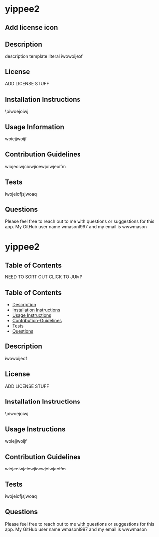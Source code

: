 # yippee2

## Add license icon

## Description
description template literal
iwowoijeof

## License
ADD LICENSE STUFF


## Installation Instructions
\oiwoejoiwj

## Usage Information
woiejjwoijf

## Contribution Guidelines
wiojeoiwjciowjioewjoiwjeoifm

## Tests
iwojeiofjsjwoaq

## Questions
Please feel free to reach out to me with questions or suggestions for this app.
My GitHub user name wmason1997 and my email is wwwmason

# yippee2

## Table of Contents
NEED TO SORT OUT CLICK TO JUMP

## Table of Contents
* [Description](#description)
* [Installation Instructions](#installation-instructions)
* [Usage Instructions](#usage-instructions)
* [Contribution-Guidelines](#contribution-guidelines)
* [Tests](#tests)
* [Questions](#questions)

## Description <a name="description"></a> 
iwowoijeof

## License
ADD LICENSE STUFF

## Installation Instructions <a name="installation-instructions"></a>
\oiwoejoiwj


## Usage Instructions <a name="usage-instructions"></a>
woiejjwoijf

## Contribution Guidelines <a name="contribution-guidelines"></a>
wiojeoiwjciowjioewjoiwjeoifm

## Tests <a name="tests"></a> 
iwojeiofjsjwoaq


## Questions
Please feel free to reach out to me with questions or suggestions for this app.
My GitHub user name wmason1997 and my email is wwwmason
